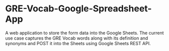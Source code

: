 # GRE-Vocab-Google-Spreadsheet-App
A web application to store the form data into the Google Sheets. The current use case captures the GRE Vocab words along with its definition and synonyms and POST it into the Sheets using Google Sheets REST API.
